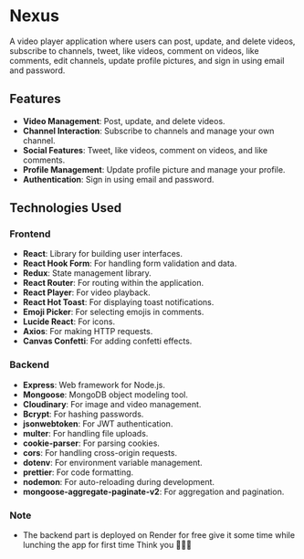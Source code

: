 # Nexus

A video player application where users can post, update, and delete videos, subscribe to channels, tweet, like videos, comment on videos, like comments, edit channels, update profile pictures, and sign in using email and password.

## Features

- **Video Management**: Post, update, and delete videos.
- **Channel Interaction**: Subscribe to channels and manage your own channel.
- **Social Features**: Tweet, like videos, comment on videos, and like comments.
- **Profile Management**: Update profile picture and manage your profile.
- **Authentication**: Sign in using email and password.

## Technologies Used

### Frontend

- **React**: Library for building user interfaces.
- **React Hook Form**: For handling form validation and data.
- **Redux**: State management library.
- **React Router**: For routing within the application.
- **React Player**: For video playback.
- **React Hot Toast**: For displaying toast notifications.
- **Emoji Picker**: For selecting emojis in comments.
- **Lucide React**: For icons.
- **Axios**: For making HTTP requests.
- **Canvas Confetti**: For adding confetti effects.

### Backend

- **Express**: Web framework for Node.js.
- **Mongoose**: MongoDB object modeling tool.
- **Cloudinary**: For image and video management.
- **Bcrypt**: For hashing passwords.
- **jsonwebtoken**: For JWT authentication.
- **multer**: For handling file uploads.
- **cookie-parser**: For parsing cookies.
- **cors**: For handling cross-origin requests.
- **dotenv**: For environment variable management.
- **prettier**: For code formatting.
- **nodemon**: For auto-reloading during development.
- **mongoose-aggregate-paginate-v2**: For aggregation and pagination.

### Note
- The backend part is deployed on Render for free give it some time while lunching the app for first time Think you 🙂🙂🙂


